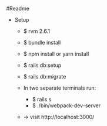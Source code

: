 #Readme

* Setup
    - $ rvm 2.6.1
    - $ bundle install
    - $ npm install  or  yarn install
    - $ rails db:setup
    - $ rails db:migrate
    - In two separate terminals run:
        - $ rails s
        - $ ./bin/webpack-dev-server
        
    - -> visit http://localhost:3000/
